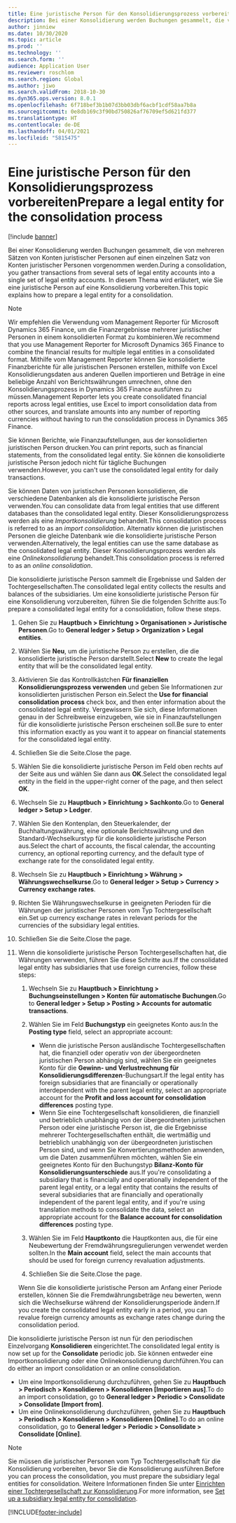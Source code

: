 ```yaml
---
title: Eine juristische Person für den Konsolidierungsprozess vorbereiten
description: Bei einer Konsolidierung werden Buchungen gesammelt, die von mehreren Sätzen von Konten juristischer Personen auf einen einzelnen Satz von Konten juristischer Personen vorgenommen werden. In diesem Thema wird erläutert, wie Sie eine juristische Person auf eine Konsolidierung vorbereiten.
author: jinniew
ms.date: 10/30/2020
ms.topic: article
ms.prod: ''
ms.technology: ''
ms.search.form: ''
audience: Application User
ms.reviewer: roschlom
ms.search.region: Global
ms.author: jiwo
ms.search.validFrom: 2018-10-30
ms.dyn365.ops.version: 8.0.1
ms.openlocfilehash: 6f718bef3b1b07d3bb03dbf6acbf1cdf58aa7b8a
ms.sourcegitcommit: 0e8db169c3f90bd750826af76709ef5d621fd377
ms.translationtype: HT
ms.contentlocale: de-DE
ms.lasthandoff: 04/01/2021
ms.locfileid: "5815475"
---
```

# <a name="prepare-a-legal-entity-for-the-consolidation-process"></a><span data-ttu-id="e4d4a-104">Eine juristische Person für den Konsolidierungsprozess vorbereiten</span><span class="sxs-lookup"><span data-stu-id="e4d4a-104">Prepare a legal entity for the consolidation process</span></span>

[!include [banner](../includes/banner.md)]

<span data-ttu-id="e4d4a-105">Bei einer Konsolidierung werden Buchungen gesammelt, die von mehreren Sätzen von Konten juristischer Personen auf einen einzelnen Satz von Konten juristischer Personen vorgenommen werden.</span><span class="sxs-lookup"><span data-stu-id="e4d4a-105">During a consolidation, you gather transactions from several sets of legal entity accounts into a single set of legal entity accounts.</span></span> <span data-ttu-id="e4d4a-106">In diesem Thema wird erläutert, wie Sie eine juristische Person auf eine Konsolidierung vorbereiten.</span><span class="sxs-lookup"><span data-stu-id="e4d4a-106">This topic explains how to prepare a legal entity for a consolidation.</span></span>

> [!NOTE]
> <span data-ttu-id="e4d4a-107">Wir empfehlen die Verwendung vom Management Reporter für Microsoft Dynamics 365 Finance, um die Finanzergebnisse mehrerer juristischer Personen in einem konsolidierten Format zu kombinieren.</span><span class="sxs-lookup"><span data-stu-id="e4d4a-107">We recommend that you use Management Reporter for Microsoft Dynamics 365 Finance to combine the financial results for multiple legal entities in a consolidated format.</span></span> <span data-ttu-id="e4d4a-108">Mithilfe vom Management Reporter können Sie konsolidierte Finanzberichte für alle juristischen Personen erstellen, mithilfe von Excel Konsolidierungsdaten aus anderen Quellen importieren und Beträge in eine beliebige Anzahl von Berichtswährungen umrechnen, ohne den Konsolidierungsprozess in Dynamics 365 Finance ausführen zu müssen.</span><span class="sxs-lookup"><span data-stu-id="e4d4a-108">Management Reporter lets you create consolidated financial reports across legal entities, use Excel to import consolidation data from other sources, and translate amounts into any number of reporting currencies without having to run the consolidation process in Dynamics 365 Finance.</span></span>

<span data-ttu-id="e4d4a-109">Sie können Berichte, wie Finanzaufstellungen, aus der konsolidierten juristischen Person drucken.</span><span class="sxs-lookup"><span data-stu-id="e4d4a-109">You can print reports, such as financial statements, from the consolidated legal entity.</span></span> <span data-ttu-id="e4d4a-110">Sie können die konsolidierte juristische Person jedoch nicht für tägliche Buchungen verwenden.</span><span class="sxs-lookup"><span data-stu-id="e4d4a-110">However, you can't use the consolidated legal entity for daily transactions.</span></span>

<span data-ttu-id="e4d4a-111">Sie können Daten von juristischen Personen konsolidieren, die verschiedene Datenbanken als die konsolidierte juristische Person verwenden.</span><span class="sxs-lookup"><span data-stu-id="e4d4a-111">You can consolidate data from legal entities that use different databases than the consolidated legal entity.</span></span> <span data-ttu-id="e4d4a-112">Dieser Konsolidierungsprozess werden als eine *Importkonsolidierung* behandelt.</span><span class="sxs-lookup"><span data-stu-id="e4d4a-112">This consolidation process is referred to as an *import consolidation*.</span></span> <span data-ttu-id="e4d4a-113">Alternativ können die juristischen Personen die gleiche Datenbank wie die konsolidierte juristische Person verwenden.</span><span class="sxs-lookup"><span data-stu-id="e4d4a-113">Alternatively, the legal entities can use the same database as the consolidated legal entity.</span></span> <span data-ttu-id="e4d4a-114">Dieser Konsolidierungsprozess werden als eine *Onlinekonsolidierung* behandelt.</span><span class="sxs-lookup"><span data-stu-id="e4d4a-114">This consolidation process is referred to as an *online consolidation*.</span></span>

<span data-ttu-id="e4d4a-115">Die konsolidierte juristische Person sammelt die Ergebnisse und Salden der Tochtergesellschaften.</span><span class="sxs-lookup"><span data-stu-id="e4d4a-115">The consolidated legal entity collects the results and balances of the subsidiaries.</span></span> <span data-ttu-id="e4d4a-116">Um eine konsolidierte juristische Person für eine Konsolidierung vorzubereiten, führen Sie die folgenden Schritte aus:</span><span class="sxs-lookup"><span data-stu-id="e4d4a-116">To prepare a consolidated legal entity for a consolidation, follow these steps.</span></span>

1. <span data-ttu-id="e4d4a-117">Gehen Sie zu **Hauptbuch \> Einrichtung \> Organisationen \> Juristische Personen**.</span><span class="sxs-lookup"><span data-stu-id="e4d4a-117">Go to **General ledger \> Setup \> Organization \> Legal entities**.</span></span>
2. <span data-ttu-id="e4d4a-118">Wählen Sie **Neu**, um die juristische Person zu erstellen, die die konsolidierte juristische Person darstellt.</span><span class="sxs-lookup"><span data-stu-id="e4d4a-118">Select **New** to create the legal entity that will be the consolidated legal entity.</span></span>
3. <span data-ttu-id="e4d4a-119">Aktivieren Sie das Kontrollkästchen **Für finanziellen Konsolidierungsprozess verwenden** und geben Sie Informationen zur konsolidierten juristischen Person ein.</span><span class="sxs-lookup"><span data-stu-id="e4d4a-119">Select the **Use for financial consolidation process** check box, and then enter information about the consolidated legal entity.</span></span> <span data-ttu-id="e4d4a-120">Vergewissern Sie sich, diese Informationen genau in der Schreibweise einzugeben, wie sie in Finanzaufstellungen für die konsolidierte juristische Person erscheinen soll.</span><span class="sxs-lookup"><span data-stu-id="e4d4a-120">Be sure to enter this information exactly as you want it to appear on financial statements for the consolidated legal entity.</span></span>
4. <span data-ttu-id="e4d4a-121">Schließen Sie die Seite.</span><span class="sxs-lookup"><span data-stu-id="e4d4a-121">Close the page.</span></span>
5. <span data-ttu-id="e4d4a-122">Wählen Sie die konsolidierte juristische Person im Feld oben rechts auf der Seite aus und wählen Sie dann aus **OK**.</span><span class="sxs-lookup"><span data-stu-id="e4d4a-122">Select the consolidated legal entity in the field in the upper-right corner of the page, and then select **OK**.</span></span>
6. <span data-ttu-id="e4d4a-123">Wechseln Sie zu **Hauptbuch \> Einrichtung \> Sachkonto**.</span><span class="sxs-lookup"><span data-stu-id="e4d4a-123">Go to **General ledger \> Setup \> Ledger**.</span></span>
7. <span data-ttu-id="e4d4a-124">Wählen Sie den Kontenplan, den Steuerkalender, der Buchhaltungswährung, eine optionale Berichtswährung und den Standard-Wechselkurstyp für die konsolidierte juristische Person aus.</span><span class="sxs-lookup"><span data-stu-id="e4d4a-124">Select the chart of accounts, the fiscal calendar, the accounting currency, an optional reporting currency, and the default type of exchange rate for the consolidated legal entity.</span></span> 
8. <span data-ttu-id="e4d4a-125">Wechseln Sie zu **Hauptbuch \> Einrichtung \> Währung \> Währungswechselkurse**.</span><span class="sxs-lookup"><span data-stu-id="e4d4a-125">Go to **General ledger \> Setup \> Currency \> Currency exchange rates**.</span></span>
9. <span data-ttu-id="e4d4a-126">Richten Sie Währungswechselkurse in geeigneten Perioden für die Währungen der juristischer Personen vom Typ Tochtergesellschaft ein.</span><span class="sxs-lookup"><span data-stu-id="e4d4a-126">Set up currency exchange rates in relevant periods for the currencies of the subsidiary legal entities.</span></span>
10. <span data-ttu-id="e4d4a-127">Schließen Sie die Seite.</span><span class="sxs-lookup"><span data-stu-id="e4d4a-127">Close the page.</span></span>
11. <span data-ttu-id="e4d4a-128">Wenn die konsolidierte juristische Person Tochtergesellschaften hat, die Währungen verwenden, führen Sie diese Schritte aus.</span><span class="sxs-lookup"><span data-stu-id="e4d4a-128">If the consolidated legal entity has subsidiaries that use foreign currencies, follow these steps:</span></span>

    1. <span data-ttu-id="e4d4a-129">Wechseln Sie zu **Hauptbuch \> Einrichtung \> Buchungseinstellungen \> Konten für automatische Buchungen**.</span><span class="sxs-lookup"><span data-stu-id="e4d4a-129">Go to **General ledger \> Setup \> Posting \> Accounts for automatic transactions**.</span></span>
    2. <span data-ttu-id="e4d4a-130">Wählen Sie im Feld **Buchungstyp** ein geeignetes Konto aus:</span><span class="sxs-lookup"><span data-stu-id="e4d4a-130">In the **Posting type** field, select an appropriate account:</span></span>

        - <span data-ttu-id="e4d4a-131">Wenn die juristische Person ausländische Tochtergesellschaften hat, die finanziell oder operativ von der übergeordneten juristischen Person abhängig sind, wählen Sie ein geeignetes Konto für die **Gewinn- und Verlustrechnung für Konsolidierungsdifferenzen**-Buchungsart.</span><span class="sxs-lookup"><span data-stu-id="e4d4a-131">If the legal entity has foreign subsidiaries that are financially or operationally interdependent with the parent legal entity, select an appropriate account for the **Profit and loss account for consolidation differences** posting type.</span></span>
        - <span data-ttu-id="e4d4a-132">Wenn Sie eine Tochtergesellschaft konsolidieren, die finanziell und betrieblich unabhängig von der übergeordneten juristischen Person oder eine juristische Person ist, die die Ergebnisse mehrerer Tochtergesellschaften enthält, die wertmäßig und betrieblich unabhängig von der übergeordneten juristischen Person sind, und wenn Sie Konvertierungsmethoden anwenden, um die Daten zusammenführen möchten, wählen Sie ein geeignetes Konto für den Buchungstyp **Bilanz-Konto für Konsolidierungsunterschiede** aus.</span><span class="sxs-lookup"><span data-stu-id="e4d4a-132">If you're consolidating a subsidiary that is financially and operationally independent of the parent legal entity, or a legal entity that contains the results of several subsidiaries that are financially and operationally independent of the parent legal entity, and if you're using translation methods to consolidate the data, select an appropriate account for the **Balance account for consolidation differences** posting type.</span></span>

    3. <span data-ttu-id="e4d4a-133">Wählen Sie im Feld **Hauptkonto** die Hauptkonten aus, die für eine Neubewertung der Fremdwährungsregulierungen verwendet werden sollten.</span><span class="sxs-lookup"><span data-stu-id="e4d4a-133">In the **Main account** field, select the main accounts that should be used for foreign currency revaluation adjustments.</span></span>
    4. <span data-ttu-id="e4d4a-134">Schließen Sie die Seite.</span><span class="sxs-lookup"><span data-stu-id="e4d4a-134">Close the page.</span></span>

    <span data-ttu-id="e4d4a-135">Wenn Sie die konsolidierte juristische Person am Anfang einer Periode erstellen, können Sie die Fremdwährungsbeträge neu bewerten, wenn sich die Wechselkurse während der Konsolidierungsperiode ändern.</span><span class="sxs-lookup"><span data-stu-id="e4d4a-135">If you create the consolidated legal entity early in a period, you can revalue foreign currency amounts as exchange rates change during the consolidation period.</span></span>

<span data-ttu-id="e4d4a-136">Die konsolidierte juristische Person ist nun für den periodischen Einzelvorgang **Konsolidieren** eingerichtet.</span><span class="sxs-lookup"><span data-stu-id="e4d4a-136">The consolidated legal entity is now set up for the **Consolidate** periodic job.</span></span> <span data-ttu-id="e4d4a-137">Sie können entweder eine Importkonsolidierung oder eine Onlinekonsolidierung durchführen.</span><span class="sxs-lookup"><span data-stu-id="e4d4a-137">You can do either an import consolidation or an online consolidation.</span></span>

- <span data-ttu-id="e4d4a-138">Um eine Importkonsolidierung durchzuführen, gehen Sie zu **Hauptbuch \> Periodisch \> Konsolidieren \> Konsolidieren \[Importieren aus\]**.</span><span class="sxs-lookup"><span data-stu-id="e4d4a-138">To do an import consolidation, go to **General ledger \> Periodic \> Consolidate \> Consolidate \[Import from\]**.</span></span>
- <span data-ttu-id="e4d4a-139">Um eine Onlinekonsolidierung durchzuführen, gehen Sie zu **Hauptbuch \> Periodisch \> Konsolidieren \> Konsolidieren \[Online\]**.</span><span class="sxs-lookup"><span data-stu-id="e4d4a-139">To do an online consolidation, go to **General ledger \> Periodic \> Consolidate \> Consolidate \[Online\]**.</span></span>

> [!NOTE]
> <span data-ttu-id="e4d4a-140">Sie müssen die juristischer Personen vom Typ Tochtergesellschaft für die Konsolidierung vorbereiten, bevor Sie die Konsolidierung ausführen.</span><span class="sxs-lookup"><span data-stu-id="e4d4a-140">Before you can process the consolidation, you must prepare the subsidiary legal entities for consolidation.</span></span> <span data-ttu-id="e4d4a-141">Weitere Informationen finden Sie unter [Einrichten einer Tochtergesellschaft zur Konsolidierung](set-up-subsidiary-company-for-consolidation.md).</span><span class="sxs-lookup"><span data-stu-id="e4d4a-141">For more information, see [Set up a subsidiary legal entity for consolidation](set-up-subsidiary-company-for-consolidation.md).</span></span>


[!INCLUDE[footer-include](../../includes/footer-banner.md)]